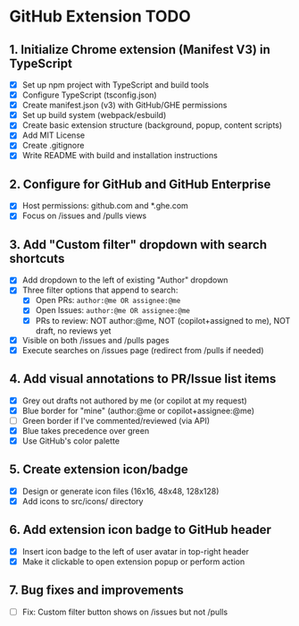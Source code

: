 # GitHub Extension TODO

## 1. Initialize Chrome extension (Manifest V3) in TypeScript
- [x] Set up npm project with TypeScript and build tools
- [x] Configure TypeScript (tsconfig.json)
- [x] Create manifest.json (v3) with GitHub/GHE permissions
- [x] Set up build system (webpack/esbuild)
- [x] Create basic extension structure (background, popup, content scripts)
- [x] Add MIT License
- [x] Create .gitignore
- [x] Write README with build and installation instructions

## 2. Configure for GitHub and GitHub Enterprise
- [x] Host permissions: github.com and *.ghe.com
- [x] Focus on /issues and /pulls views

## 3. Add "Custom filter" dropdown with search shortcuts
- [x] Add dropdown to the left of existing "Author" dropdown
- [x] Three filter options that append to search:
  - [x] Open PRs: `author:@me OR assignee:@me`
  - [x] Open Issues: `author:@me OR assignee:@me`
  - [x] PRs to review: NOT author:@me, NOT (copilot+assigned to me), NOT draft, no reviews yet
- [x] Visible on both /issues and /pulls pages
- [x] Execute searches on /issues page (redirect from /pulls if needed)

## 4. Add visual annotations to PR/Issue list items
- [x] Grey out drafts not authored by me (or copilot at my request)
- [x] Blue border for "mine" (author:@me or copilot+assignee:@me)
- [ ] Green border if I've commented/reviewed (via API)
- [x] Blue takes precedence over green
- [x] Use GitHub's color palette

## 5. Create extension icon/badge
- [x] Design or generate icon files (16x16, 48x48, 128x128)
- [x] Add icons to src/icons/ directory

## 6. Add extension icon badge to GitHub header
- [x] Insert icon badge to the left of user avatar in top-right header
- [x] Make it clickable to open extension popup or perform action

## 7. Bug fixes and improvements
- [ ] Fix: Custom filter button shows on /issues but not /pulls
